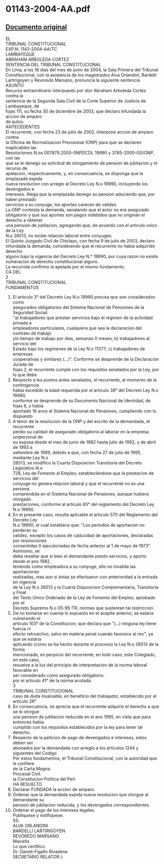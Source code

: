 
01143-2004-AA.pdf
=================
  
[Documento original](https://tc.gob.pe/jurisprudencia/2005/01143-2004-AA.pdf)  
---  
EL  
TRIBUNAL CONSTITUCIONAL  
EXP.N. 1143-2004-AA/TC  
LAMBAYEQUE  
ABRAHAM ARBOLEDA CORTEZ  
SENTENCIA DEL TRIBUNAL CONSTITUCIONAL  
En Lima, a los 16 dias del mes de junio de 2004, la Sala Primera del Tribunal  
Constitucional, con la asistencia de los magistrados Alva Orlandini, Bardelli  
Lartirigoyen y Revoredo Marsano, pronuncia la siguiente sentencia  
ASUNTO  
Recurso extraordinario interpuesto por don Abraham Arboleda Cortez contra la  
sentencia de la Segunda Sala Civil de la Corte Superior de Justicia de Lambayeque, de  
fojas 111, su fecha 30 de diciembre de 2003, que declaro infundada la accion de amparo  
de autos.  
ANTECEDENTES  
El recurrente, con fecha 23 de julio de 2002, interpone accion de amparo contra  
la Oficina de Normalizacion Previsional (ONP) para que se declaren inaplicables las  
Resoluciones N.os 007879.2000-0NPDCDL 19990 y 3765-2000-G0/ONP, con las  
que se le denego su solicitud de otorgamiento de pension de jubilacion y el recurso de  
apelacion, respectivamente, y, en consecuencia, se disponga que la emplazada expida  
nueva resolucion con arreglo al Decreto Ley N.o 19990, incluyendo los devengados e  
intereses. Alega que la emplazada denego su pension aduciendo que, por haber prestado  
servicios a su conyuge, los aportes carecen de validez.  
La ONP contesta la demanda, senalando que el actor no era asegurado  
obligatorio y que sus aportes son pagos indebidos que no originan el derecho a obtener  
una pension de jubilacion, agregando que, de acuerdo con el articulo unico de la Ley  
N.o 26513, no existe relacion laboral entre conyuges.  
El Quinto Juzgado Civil de Chiclayo, con fecha 9 de julio de 2003, declaro  
infundada la demanda, considerando que el recurrente no habia adquirido derecho  
alguno bajo la vigencia del Decreto Ley N.° 19990, por cuya razon no existe  
vulneracion de derecho constitucional alguno.  
La recurrida confirmo la apelada por el mismo fundamento.  
CA DEL  
2  
TRIBUNAL CONSTITUCIONAL  
FUNDAMENTOS  
1. El articulo 3° del Decreto Ley N.o 19990 precisa que son considerados como  
asegurados obligatorios del Sistema Nacional de Pensiones de la Seguridad Social:  
"a) trabajadores que prestan servicios bajo el régimen de la actividad privada a  
empleadores particulares, cualquiera que sea la declaracion del contrato de trabajo  
ylo tiempo de trabajo por dias, semanas 0 meses; b) trabajadores al servicio del  
Estado bajo los regimenes de la Ley N.o 11377; c) trabajadores de empresas  
cooperativas y similares (...)". Conforme se desprende de la Declaracion Jurada de  
fojas 2, el recurrente cumple con los requisitos senalados por la Ley, por lo que debe  
2. Respecto a los puntos antes senalados, el recurrente, al momento de la contingencia  
habia excedido la edad requerida por el articulo 38° del Decreto Ley N.o 19990,  
conforme se desprende de su Documento Nacional de Identidad, de fojas 6, y habia  
aportado 16 anos al Sistema Nacional de Pensiones, cumpliendo con lo dispuesto  
3. A tenor de la resolucion de la ONP y del escrito de la demandada, el recurrente  
perdio su calidad de asegurado obligatorio al laborar en la empresa unipersonal de  
su esposa desde el mes de junio de 1982 hasta julio de 1992, y de abril de 1993 a  
setiembre de 1999, debido a que, con fecha 27 de julio de 1995, mediante Ley N.o  
26513, se modifico la Cuarta Disposicion Transitoria del Decreto Legislativo N.o  
728, Ley de Fomento al Empleo, estableciéndose que la prestacion de servicios del  
conyuge no genera relacion laboral y que el recurrente no es una persona  
comprendida en el Sistema Nacional de Pensiones, aunque hubiera otorgado  
prestaciones, conforme al articulo 65° del reglamento del Decreto Ley N.o 19990.  
4. En el presente caso, resulta aplicable el articulo 570 del Reglamento del Decreto Ley  
N.o 19990, el cual establece que: "Los periodos de aportacion no perderan su  
validez, excepto los casos de caducidad de aportaciones, declaradas por resoluciones  
consentidas 0 ejecutoriadas de fecha anterior al 1 de mayo de 1973". Asimismo, se  
debe resaltar que si bien el demandante presto servicios, y aporto desde el ano 1982,  
teniendo como empleadora a su conyuge, ello no invalida las aportaciones  
realizadas, mas aun si éstas se efectuaron con anterioridad a la entrada en vigencia  
de la Ley N.o 26513 y la Cuarta Disposicion Complementaria, Transitoria y Final  
del Texto Unico Ordenado de la Ley de Fomento del Empleo, aprobado por el  
Decreto Supremo N.o 05-95-TR, normas que sustentan tal restriccion.  
5. De no tomarse en cuenta lo expuesto en el acapite anterior, se estaria vulnerando el  
articulo 103° de la Constitucion, que declara que "(...) ninguna ley tiene fuerza ni  
efecto retroactivo, salvo en materia penal cuando favorece al reo"; ya que se estaria  
aplicando (como se ha hecho durante el proceso) la Ley N.o 26513 de la forma  
mencionada, en perjuicio del recurrente; en todo caso, este Colegiado, en este caso,  
resuelve a la luz del principio de interpretacion de la norma laboral favorable en  
ser considerado como asegurado obligatorio.  
por el articulo 41° de la norma acotada.  
3  
TRIBUNAL CONSTITUCIONAL  
caso de duda insalvable, en beneficio del trabajador, establecido por el articulo 26°  
6. En consecuencia, se aprecia que el recurrente adquirio el derecho a que se le otorgue  
una pension de jubilacion reducida en el ano 1995, en vista que para entonces habia  
cumplido con los requisitos establecidos por la ley para tener tal derecho.  
7. Respecto de la peticion de pago de devengados e intereses, estos deben ser  
abonados por la demandada con arreglo a los articulos 1244 y siguientes del Codigo  
Por estos fundamentos, el Tribunal Constitucional, con la autoridad que le confiere  
de la Carta Magna.  
Procesal Civil.  
la Constitucion Politica del Peri  
HA RESUELTO  
1. Declarar FUNDADA la accion de amparo.  
2. Ordenar que la demandada expida nueva resolucion que otorgue al demandante su  
pension de jubilacion reducida, y los devengados correspondientes.  
3. Ordenar el pago de los intereses legales.  
Publiquese y notifiquese.  
SS.  
ALVA ORLANDINI  
BARDELLI LARTIRIGOYEN  
REVOREDO MARSANO  
Mavwlls  
Lo que certifico:  
Dr. Daniet-Figallo Rivadene  
SECRETARIO RELATOR (: